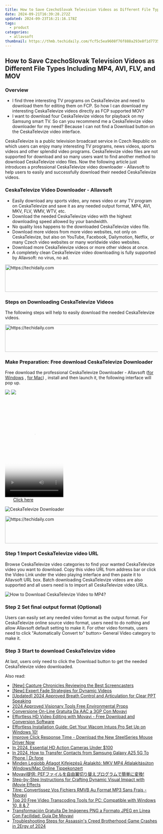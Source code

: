 ```yaml
---
title: How to Save CzechoSlovak Television Videos as Different File Types Including MP4, AVI, FLV, and MOV
date: 2024-09-21T16:39:28.272Z
updated: 2024-09-23T16:21:16.178Z
tags:
  - product
categories:
  - allavsoft
thumbnail: https://thmb.techidaily.com/fcf5c5ea9608f76f888a293e8f1d7735a9ef3d7b559d6f2e28e14efe6f5fdf86.jpg
---
```


## How to Save CzechoSlovak Television Videos as Different File Types Including MP4, AVI, FLV, and MOV

### Overview

* I find three interesting TV programs on CeskaTelevize and need to download them for editing them on FCP. So how I can download my interesting CeskaTelevize videos directly as FCP supported MOV?
* I want to download four CeskaTelevize videos for playback on my Samsung smart TV. So can you recommend me a CeskaTelevize video downloader for my need? Because I can not find a Download button on the CeskaTelevize video interface.

CeskaTelevize is a public television broadcast service in Czech Republic on which users can enjoy many interesting TV programs, news videos, sports videos and other splendid video programs. CeskaTelevize video files are not supported for download and so many users want to find another method to download CeskaTelevize video files. Now the following article just introduces a professional CeskaTelevize video downloader - Allavsoft to help users to easily and successfully download their needed CeskaTelevize videos.

### CeskaTelevize Video Downloader - Allavsoft

* Easily download any sports video, any news video or any TV program on CeskaTelevize and save it as any needed output format, MP4, AVI, MKV, FLV, WMV, WTV, etc.
* Download the needed CeskaTelevize video with the highest downloading speed allowed by your bandwidth.
* No quality loss happens to the downloaded CeskaTelevize video file.
* Download more videos from more video websites, not only on CeskaTelevize, but also on YouTube, Facebook, Dailymotion, Netflix, or many Czech video websites or many worldwide video websites.
* Download more CeskaTelevize videos or more other videos at once.
* A completely clean CeskaTelevize video downloading is fully supported by Allavsoft: no virus, no ad.

<!-- affiliate ads begin -->
<a href="https://aligracehair.sjv.io/c/5597632/1938750/19272" target="_top" id="1938750">
  <img src="//a.impactradius-go.com/display-ad/19272-1938750" border="0" alt="https://techidaily.com" width="728" height="90"/>
</a>
<img height="0" width="0" src="https://aligracehair.sjv.io/i/5597632/1938750/19272" style="position:absolute;visibility:hidden;" border="0" />
<!-- affiliate ads end -->

### Steps on Downloading CeskaTelevize Videos

The following steps will help to easily download the needed CeskaTelevize videos.

<!-- affiliate ads begin -->
<a href="https://wigfever.sjv.io/c/5597632/2014851/22899" target="_top" id="2014851">
  <img src="//a.impactradius-go.com/display-ad/22899-2014851" border="0" alt="https://techidaily.com" width="728" height="90"/>
</a>
<img height="0" width="0" src="https://wigfever.sjv.io/i/5597632/2014851/22899" style="position:absolute;visibility:hidden;" border="0" />
<!-- affiliate ads end -->

### Make Preparation: Free download CeskaTelevize Downloader

Free download the professional CeskaTelevize Downloader - Allavsoft ([for Windows](https://tools.techidaily.com/allavsoft/products/) , [for Mac](https://tools.techidaily.com/allavsoft/products/)) , install and then launch it, the following interface will pop up.

[![](https://www.allavsoft.com/how-to/../images/how-to/free-download-win.jpg)](https://tools.techidaily.com/allavsoft/products/) [![](https://www.allavsoft.com/how-to/../images/how-to/free-download-mac.jpg)](https://tools.techidaily.com/allavsoft/products/)

<!-- affiliate ads begin -->
<span id="1702748">
					<video width="192" height="320" style="cursor:pointer"
           poster="//a.impactradius-go.com/display-clicktoplayimage/1702748.png"
           onclick="if(!this.playClicked){this.play();this.setAttribute('controls',true);this.playClicked=true;}">
	   <source src="//a.impactradius-go.com/display-ad/18544-1702748">
	   <img src="//a.impactradius-go.com/display-clicktoplayimage/1702748.png" style="border: none; height: 100%; width: 100%; object-fit: contain">
	</video>
	<div style="width:120px;text-align:center"><a href="javascript:window.open(decodeURIComponent('https%3A%2F%2Ftwopages.pxf.io%2Fc%2F5597632%2F1702748%2F18544'), '_blank');void(0);">Click here</a></div>
</span>
<img height="0" width="0" src="https://imp.pxf.io/i/5597632/1702748/18544" style="position:absolute;visibility:hidden;" border="0" />
<!-- affiliate ads end -->

![CeskaTelevize Downloader](https://www.allavsoft.com/how-to/../images/allavsoft/screen-shot-600.jpg)

<!-- affiliate ads begin -->
<a href="https://appsumo.8odi.net/c/5597632/2068417/7443" target="_top" id="2068417">
  <img src="//a.impactradius-go.com/display-ad/7443-2068417" border="0" alt="https://techidaily.com" width="728" height="90"/>
</a>
<img height="0" width="0" src="https://appsumo.8odi.net/i/5597632/2068417/7443" style="position:absolute;visibility:hidden;" border="0" />
<!-- affiliate ads end -->

### Step 1 Import CeskaTelevize video URL

Browse CeskaTelevize video categories to find your wanted CeskaTelevize video you want to download. Copy this video URL from address bar or click the Video Link under the video playing interface and then paste it to Allavsoft URL box. Batch downloading CeskaTelevize videos are also supported and all users need is to import all CeskaTelevize video URLs.

![How to Download CeskaTelevize Video to MP4?](https://www.allavsoft.com/how-to/../images/how-to/download-rtmp-video/download-rtmp-video.jpg)

### Step 2 Set final output format (Optional)

Users can easily set any needed video format as the output format. For CeskaTelevize online source video format, users need to do nothing and allow Allavsoft default setting to make it. For other video formats, users need to click "Automatically Convert to" button> General Video category to make it.

### Step 3 Start to download CeskaTelevize video

At last, users only need to click the Download button to get the needed CeskaTelevize video downloaded.

<ins class="adsbygoogle"
     style="display:block"
     data-ad-format="autorelaxed"
     data-ad-client="ca-pub-7571918770474297"
     data-ad-slot="1223367746"></ins>

<ins class="adsbygoogle"
     style="display:block"
     data-ad-client="ca-pub-7571918770474297"
     data-ad-slot="8358498916"
     data-ad-format="auto"
     data-full-width-responsive="true"></ins>

<span class="atpl-alsoreadstyle">Also read:</span>
<div><ul>
<li><a href="https://screen-activity-recording.techidaily.com/new-capture-chronicles-reviewing-the-best-screencasters/"><u>[New] Capture Chronicles Reviewing the Best Screencasters</u></a></li>
<li><a href="https://some-techniques.techidaily.com/new-expert-fade-strategies-for-dynamic-videos/"><u>[New] Expert Fade Strategies for Dynamic Videos</u></a></li>
<li><a href="https://visual-screen-recording.techidaily.com/updated-2024-approved-breath-control-and-articulation-for-clear-ppt-speaking/"><u>[Updated] 2024 Approved Breath Control and Articulation for Clear PPT Speaking</u></a></li>
<li><a href="https://fox-links.techidaily.com/2024-approved-visionary-tools-free-environmental-props/"><u>2024 Approved Visionary Tools Free Environmental Props</u></a></li>
<li><a href="https://win-tricks.techidaily.com/conversione-on-line-gratuita-da-aac-a-3gp-con-movavi/"><u>Conversione On-Line Gratuita Da AAC a 3GP Con Movavi</u></a></li>
<li><a href="https://win-tricks.techidaily.com/effortless-hd-video-editing-with-movavi-free-download-and-conversion-software/"><u>Effortless HD Video Editing with Movavi - Free Download and Conversion Software</u></a></li>
<li><a href="https://hardware-updates.techidaily.com/1722961303149-effortless-installation-guide-get-your-wacom-intuos-pro-set-up-on-windows-10/"><u>Effortless Installation Guide: Get Your Wacom Intuos Pro Set Up on Windows 10!</u></a></li>
<li><a href="https://hardware-updates.techidaily.com/1722978002537-improve-click-response-time-download-the-new-steelseries-mouse-driver-now/"><u>Improve Click Response Time - Download the New SteelSeries Mouse Driver Now</u></a></li>
<li><a href="https://fox-glue.techidaily.com/in-2024-essential-hd-action-cameras-under-100/"><u>In 2024, Essential HD Action Cameras Under $100</u></a></li>
<li><a href="https://android-transfer.techidaily.com/in-2024-how-to-transfer-contacts-from-samsung-galaxy-a25-5g-to-phone-drfone-by-drfone-transfer-from-android-transfer-from-android/"><u>In 2024, How to Transfer Contacts from Samsung Galaxy A25 5G To Phone | Dr.fone</u></a></li>
<li><a href="https://win-tricks.techidaily.com/minden-legjobb-atlagot-kifejezesu-atalakito-mkv-mp4-atlalakitasuton-windowsmac-online-tippekonzert/"><u>Minden Legjobb Átlagot Kifejezésű Átalakító: MKV MP4 Átlalakításúton Windows/Mac Online Tippekonzert</u></a></li>
<li><a href="https://win-tricks.techidaily.com/movavi-pef/"><u>Movavi提供: PEFファイルを自由翼切り替えプログラムで簡単に変換!</u></a></li>
<li><a href="https://win-tricks.techidaily.com/step-by-step-instructions-for-crafting-dynamic-visual-impact-with-imovie-effects/"><u>Step-by-Step Instructions for Crafting Dynamic Visual Impact with iMovie Effects</u></a></li>
<li><a href="https://win-tricks.techidaily.com/titre-convertissez-vos-fichiers-rmvb-au-format-mp3-sans-frais-movavi/"><u>Titre: Convertissez Vos Fichiers RMVB Au Format MP3 Sans Frais - Movavi</u></a></li>
<li><a href="https://win-tricks.techidaily.com/top-20-free-video-transcoding-tools-for-pc-compatible-with-windows-10-8-and-7/"><u>Top 20 Free Video Transcoding Tools for PC: Compatible with Windows 10, 8 & 7</u></a></li>
<li><a href="https://win-tricks.techidaily.com/transformacion-gratuita-de-imagenes-png-a-formato-jpeg-en-linea-con-facilidad-guia-de-movavi/"><u>Transformación Gratuita De Imágenes PNG a Formato JPEG en Línea Con Facilidad: Guía De Movavi</u></a></li>
<li><a href="https://win-blog.techidaily.com/troubleshooting-steps-for-assassins-creed-brotherhood-game-crashes-in-2ergy-of-2024/"><u>Troubleshooting Steps for Assassin's Creed Brotherhood Game Crashes in 2Ergy of 2024</u></a></li>
</ul></div>

